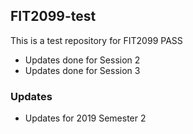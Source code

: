 ## FIT2099-test

This is a test repository for FIT2099 PASS
- Updates done for Session 2
- Updates done for Session 3

###  Updates
- Updates for 2019 Semester 2